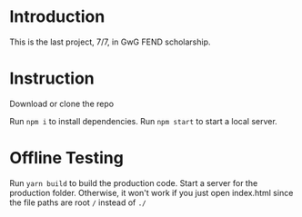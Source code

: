 # Introduction

This is the last project, 7/7, in GwG FEND scholarship.

# Instruction

Download or clone the repo

Run `npm i` to install dependencies.
Run `npm start` to start a local server.

# Offline Testing

Run `yarn build` to build the production code.
Start a server for the production folder. Otherwise, it won't work if you just open index.html since the file paths are root `/` instead of `./`
